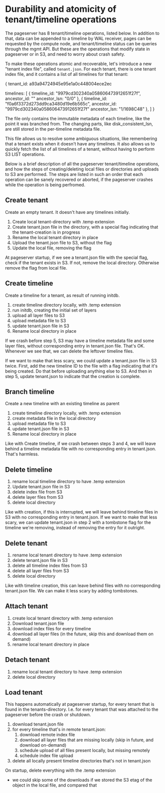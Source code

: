 # Durability and atomicity of tenant/timeline operations

The pageserver has 8 tenant/timeline operations, listed below.  In
addition to that, data can be appended to a timeline by WAL receiver,
pages can be requested by the compute node, and tenant/timeline status
can be queries through the mgmt API. But these are the operations that
modify state in pageserver or in S3, and need to worry about crash
safety.

To make these operations atomic and recoverable, let's introduce a new
"tenant index file", called `tenant.json`. For each tenant, there is
one tenant index file, and it contains a list of all timelines for
that tenant:

{
  tenant_id: a93a94724945e95e1a0c448004ece2ec

  timelines: [
    { timeline_id: "9979cd302340a058606473912651f27f",
	  ancestor_id: ""
	  ancestor_lsn: "0/0"
    },
    { timeline_id: "f0a6f3372d273dd9ca3480d19e6b565c",
	  ancestor_id: "9979cd302340a058606473912651f27f"
	  ancestor_lsn: "1/1698C48"
	},
  ]
}

The file only contains the immutable metadata of each timeline, like
the point it was branched from. The changing parts, like
disk_consistent_lsn, are still stored in the per-timeline metadata
file.

This file allows us to resolve some ambiguous situations, like
remembering that a tenant exists when it doesn't have any timelines.
It also allows us to quickly fetch the list of all timelines of a
tenant, without having to perform S3 LIST operations.

Below is a brief description of all the pageserver tenant/timeline
operations, and how the steps of creating/deleting local files or
directories and uploads to S3 are performed. The steps are listed in
such an order that each operation can be sanely recovered or aborted,
if the pageserver crashes while the operation is being perfromed.

## Create tenant

Create an empty tenant. It doesn't have any timelines initially.

1. Create local tenant-directory with .temp extension
2. Create tenant.json file in the directory, with a special flag
   indicating that the tenant-creation is in progress
3. Rename the local tenant directory in place
4. Upload the tenant.json file to S3, without the flag
5. Update the local file, removing the flag

At pageserver startup, if we see a tenant.json file with the special
flag, check if the tenant exists in S3. If not, remove the local directory.
Otherwise remove the flag from local file.

## Create timeline

Create a timeline for a tenant, as result of running initdb.

1. create timeline directory locally, with .temp extension
2. run initdb, creating the initial set of layers
3. upload all layer files to S3
4. upload metadata file to S3
5. update tenant.json file in S3
6. Rename local directory in place

If we crash before step 5, S3 may have a timeline metadata file and some
layer files, without corresponding entry in tenant.json file. That's OK.
Whenever we see that, we can delete the leftover timeline files.

If we want to make that less scary, we could update a tenant.json file in S3
twice. First, add the new timeline ID to the file with a flag indicating
that it's being created. Do that before uploading anything else to S3. And
then in step 5, update tenant.json to indicate that the creation is complete.

## Branch timeline

Create a new timeline with an existing timeline as parent

1. create timeline directory locally, with .temp extension
2. create metadata file in the local directory
3. upload metadata file to S3
4. update tenant.json file in S3
5. Rename local directory in place

Like with Create timeline, if we crash between steps 3 and 4, we will
leave behind a timeline metadata file with no corresponding entry in
tenant.json.  That's harmless.

## Delete timeline

1. rename local timeline directory to have .temp extension
2. Update tenant.json file in S3
3. delete index file from S3
4. delete layer files from S3
5. delete local directory

Like with creation, if this is interrupted, we will leave behind
timeline files in S3 with no corresponding entry in tenant.json. If we
want to make that less scary, we can update tenant.json in step 2 with
a tombstone flag for the timeline we're removing, instead of removing
the entry for it outright.

## Delete tenant

1. rename local tenant directory to have .temp extension
2. delete tenant.json file in S3
3. delete all timeline index files from S3
4. delete all layer files from S3
5. delete local directory

Like with timeline creation, this can leave behind files with no corresponding
tenant.json file. We can make it less scary by adding tombstones.

## Attach tenant

1. create local tenant directory with .temp extension
2. Download tenant.json file
3. download index files for every timeline
4. download all layer files (in the future, skip this and download them on demand)
5. rename local tenant directory in place

## Detach tenant

1. rename local tenant directory to have .temp extension
2. delete local directory


## Load tenant

This happens automatically at pageserver startup, for every tenant that is found
in the tenants-directory. I.e. for every tenant that was attached to the pageserver
before the crash or shutdown.

1. download tenant.json file
2. for every timeline that's in remote tenant.json:
   1. download remote index file
   2. download all layer files that are missing locally (skip in future, and download on-demand)
   3. schedule upload of all files present locally, but missing remotely
   4. schedule index file upload
3. delete all locally present timeline directories that's not in tenant.json


On startup, delete everything with the .temp extension


- we could skip some of the downloads if we stored the S3 etag of the object in the local file,
  and compared that
